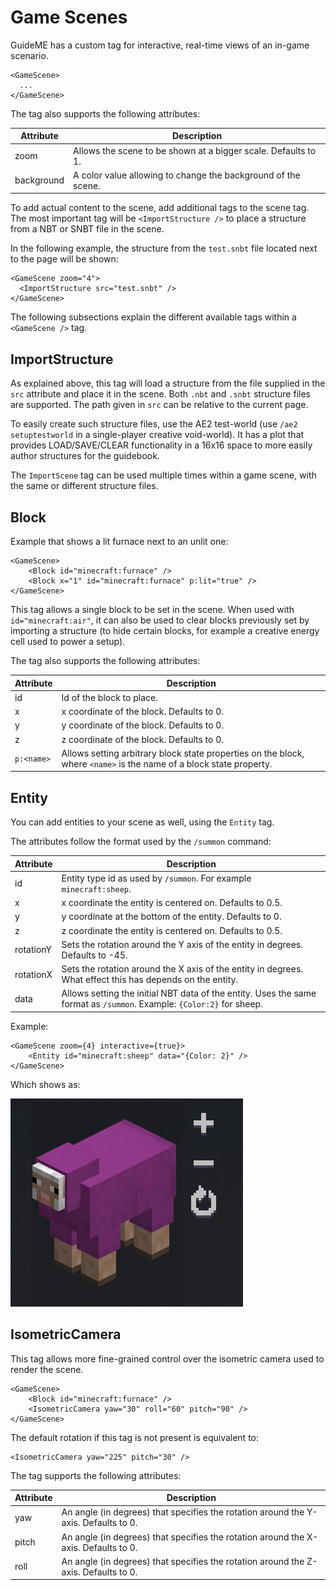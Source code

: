 # Game Scenes

GuideME has a custom tag for interactive, real-time views of an in-game scenario.

```
<GameScene>
  ...
</GameScene>
```

The tag also supports the following attributes:

| Attribute  | Description                                                    |
|------------|----------------------------------------------------------------|
| zoom       | Allows the scene to be shown at a bigger scale. Defaults to 1. |
| background | A color value allowing to change the background of the scene.  |

To add actual content to the scene, add additional tags to the scene tag. The most important
tag will be `<ImportStructure />` to place a structure from a NBT or SNBT file in the scene.

In the following example, the structure from the `test.snbt` file located next to the page will be shown:

```
<GameScene zoom="4">
  <ImportStructure src="test.snbt" />
</GameScene>
```

The following subsections explain the different available tags within a `<GameScene />` tag.

## ImportStructure

As explained above, this tag will load a structure from the file supplied in the `src` attribute and
place it in the scene. Both `.nbt` and `.snbt` structure files are supported. The path given in `src`
can be relative to the current page.

To easily create such structure files, use the AE2 test-world (use `/ae2 setuptestworld` in a single-player creative
void-world).
It has a plot that provides LOAD/SAVE/CLEAR functionality in a 16x16 space to more easily author structures for the
guidebook.

The `ImportScene` tag can be used multiple times within a game scene, with the same or different structure files.

## Block

Example that shows a lit furnace next to an unlit one:

```
<GameScene>
    <Block id="minecraft:furnace" />
    <Block x="1" id="minecraft:furnace" p:lit="true" />
</GameScene>
```

This tag allows a single block to be set in the scene. When used with `id="minecraft:air"`, it can also be used
to clear blocks previously set by importing a structure (to hide certain blocks, for example a creative energy cell
used to power a setup).

The tag also supports the following attributes:

| Attribute  | Description                                                                                                         |
|------------|---------------------------------------------------------------------------------------------------------------------|
| id         | Id of the block to place.                                                                                           |
| x          | x coordinate of the block. Defaults to 0.                                                                           |
| y          | y coordinate of the block. Defaults to 0.                                                                           |
| z          | z coordinate of the block. Defaults to 0.                                                                           |
| `p:<name>` | Allows setting arbitrary block state properties on the block, where `<name>` is the name of a block state property. |

## Entity

You can add entities to your scene as well, using the `Entity` tag.

The attributes follow the format used by the `/summon` command:

| Attribute | Description                                                                                                           |
|-----------|-----------------------------------------------------------------------------------------------------------------------|
| id        | Entity type id as used by `/summon`. For example `minecraft:sheep`.                                                   |
| x         | x coordinate the entity is centered on. Defaults to 0.5.                                                              |
| y         | y coordinate at the bottom of the entity. Defaults to 0.                                                              |
| z         | z coordinate the entity is centered on. Defaults to 0.5.                                                              |
| rotationY | Sets the rotation around the Y axis of the entity in degrees. Defaults to -45.                                        |
| rotationX | Sets the rotation around the X axis of the entity in degrees. What effect this has depends on the entity.             |
| data      | Allows setting the initial NBT data of the entity. Uses the same format as `/summon`. Example: `{Color:2}` for sheep. |

Example:

```
<GameScene zoom={4} interactive={true}>
    <Entity id="minecraft:sheep" data="{Color: 2}" />
</GameScene>
```

Which shows as:

![sheep example](./game-scene-entity.png)

## IsometricCamera

This tag allows more fine-grained control over the isometric camera used to render the scene.

```
<GameScene>
    <Block id="minecraft:furnace" />
    <IsometricCamera yaw="30" roll="60" pitch="90" />
</GameScene>
```

The default rotation if this tag is not present is equivalent to:

```
<IsometricCamera yaw="225" pitch="30" />
```

The tag supports the following attributes:

| Attribute | Description                                                                         |
|-----------|-------------------------------------------------------------------------------------|
| yaw       | An angle (in degrees) that specifies the rotation around the Y-axis. Defaults to 0. |
| pitch     | An angle (in degrees) that specifies the rotation around the X-axis. Defaults to 0. |
| roll      | An angle (in degrees) that specifies the rotation around the Z-axis. Defaults to 0. |
